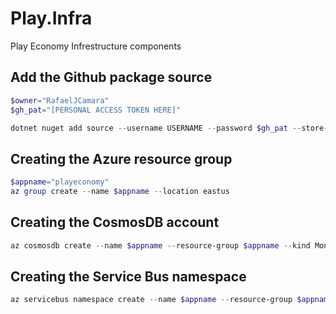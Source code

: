 # Play.Infra
Play Economy Infrestructure components

## Add the Github package source
```powershell
$owner="RafaelJCamara"
$gh_pat="[PERSONAL ACCESS TOKEN HERE]"

dotnet nuget add source --username USERNAME --password $gh_pat --store-password-in-clear-text --name github "https://nuget.pkg.github.com/$owner/index.json"
```

## Creating the Azure resource group
```powershell
$appname="playeconomy"
az group create --name $appname --location eastus
```

## Creating the CosmosDB account
```powershell
az cosmosdb create --name $appname --resource-group $appname --kind MongoDB --enable-free-tier
```

## Creating the Service Bus namespace
```powershell
az servicebus namespace create --name $appname --resource-group $appname --sku Standard
```
